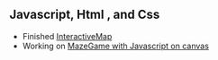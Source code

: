 ## Javascript, Html , and Css
- Finished [InteractiveMap](https://github.com/SaujanDulal/JsInteractiveMap) 
- Working on [MazeGame with Javascript on canvas](https://github.com/SaujanDulal/JsMazeGame)
